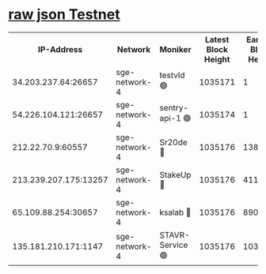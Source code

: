 
[raw json Testnet](https://rpc-check.sget.stavr.tech/sget/rpc-sget-result.json)
=


<table><tr><th>IP-Address</th><th>Network</th><th>Moniker</th><th>Latest Block Height</th><th>Earliest Block Height</th><th>Catching Up</th><th>Tx Index</th><th>Voting Power</th><th>Scan Time</th></tr><tr><td>34.203.237.64:26657</td><td>sge-network-4</td><td>testvld 🟢</td><td>1035171</td><td>1</td><td>False</td><td>on</td><td>0</td><td>2024-01-10T04:56:33.112758624UTC</td></tr><tr><td>54.226.104.121:26657</td><td>sge-network-4</td><td>sentry-api-1 🟢</td><td>1035174</td><td>1</td><td>False</td><td>on</td><td>0</td><td>2024-01-10T04:56:48.079392754UTC</td></tr><tr><td>212.22.70.9:60557</td><td>sge-network-4</td><td>Sr20de 🔴</td><td>1035176</td><td>138001</td><td>False</td><td>on</td><td>104</td><td>2024-01-10T04:56:59.807953081UTC</td></tr><tr><td>213.239.207.175:13257</td><td>sge-network-4</td><td>StakeUp 🔴</td><td>1035176</td><td>411001</td><td>False</td><td>off</td><td>100</td><td>2024-01-10T04:56:56.568246163UTC</td></tr><tr><td>65.109.88.254:30657</td><td>sge-network-4</td><td>ksalab 🔴</td><td>1035176</td><td>890001</td><td>False</td><td>off</td><td>738</td><td>2024-01-10T04:56:59.401790580UTC</td></tr><tr><td>135.181.210.171:1147</td><td>sge-network-4</td><td>STAVR-Service 🟢</td><td>1035176</td><td>1032001</td><td>False</td><td>on</td><td>0</td><td>2024-01-10T04:56:56.952540832UTC</td></tr></table>
